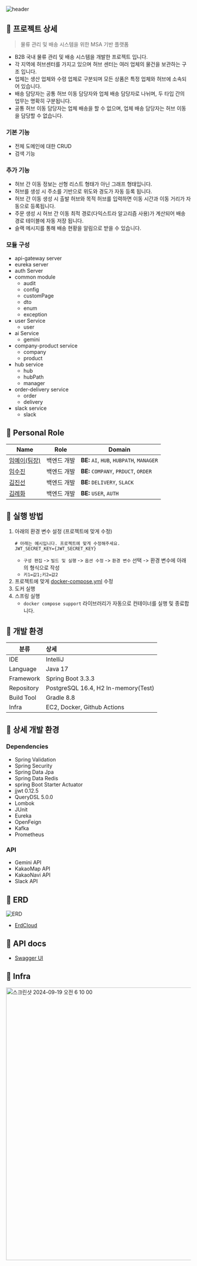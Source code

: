 ![header](https://capsule-render.vercel.app/api?type=venom&color=ADD8E6&text=MSA%20AI%20PROJECT)

## 🐰 프로젝트 상세

> 물류 관리 및 배송 시스템을 위한 MSA 기반 플랫폼
- B2B 국내 물류 관리 및 배송 시스템을 개발한 프로젝트 입니다.
- 각 지역에 허브센터를 가지고 있으며 허브 센터는 여러 업체의 물건을 보관하는 구조 입니다.
- 업체는 생산 업체와 수령 업체로 구분되며 모든 상품은 특정 업체와 허브에 소속되어 있습니다.
- 배송 담당자는 공통 허브 이동 담당자와 업체 배송 담당자로 나뉘며, 두 타입 간의 업무는 명확히 구분됩니다.
- 공통 허브 이동 담당자는 업체 배송을 할 수 없으며, 업체 배송 담당자는 허브 이동을 담당할 수 없습니다.

### 기본 기능
- 전체 도메인에 대한 CRUD
- 검색 기능

### 추가 기능
- 허브 간 이동 정보는 선형 리스트 형태가 아닌 그래프 형태입니다.
- 허브를 생성 시 주소를 기반으로 위도와 경도가 자동 등록 됩니다.
- 허브 간 이동 생성 시 출발 허브와 목적 허브를 입력하면 이동 시간과 이동 거리가 자동으로 등록됩니다.
- 주문 생성 시 허브 간 이동 최적 경로(다익스트라 알고리즘 사용)가 계산되어 배송 경로 테이블에 자동 저장 됩니다.
- 슬랙 메시지를 통해 배송 현황을 알림으로 받을 수 있습니다.

### 모듈 구성
- api-gateway server
- eureka server
- auth Server
- common module
  - audit
  - config
  - customPage
  - dto
  - enum
  - exception
- user Service
  - user
- ai Service
  - gemini
- company-product service
  - company
  - product
- hub service
  - hub
  - hubPath
  - manager
- order-delivery service
  - order
  - delivery
- slack service
  - slack

## 🍏 Personal Role
| Name                                    | Role                          | Domain                                    |
|-----------------------------------------|-------------------------------|-------------------------------------------|
| [임예이(팀장)](https://github.com/coding-911)   | 백엔드 개발       | **BE:** `AI`, `HUB`, `HUBPATH`, `MANAGER` |
| [임수진](https://github.com/lsj104)    | 백엔드 개발                   | **BE:** `COMPANY`, `PRDUCT`, `ORDER`      |
| [김진선](https://github.com/kimzinsun)        | 백엔드 개발                   | **BE:** `DELIVERY`, `SLACK`               |
| [김례화](https://github.com/ryehwa)      | 백엔드 개발 | **BE:** `USER`, `AUTH`                    |

## 🐸 실행 방법

1. 아래의 환경 변수 설정 (프로젝트에 맞게 수정)
    ```dotenv
    # 아래는 예시입니다. 프로젝트에 맞게 수정해주세요.    
    JWT_SECRET_KEY={JWT_SECRET_KEY}
    ```
    - `구성 편집` -> `빌드 및 실행` -> `옵션 수정` -> `환경 변수` 선택 -> 환경 변수에 아래의 형식으로 작성
    - `키1=값1;키2=값2`
2. 프로젝트에 맞게 [docker-compose.yml](./docker-compose.yml) 수정
3. 도커 실행
4. 스프링 실행
    - `docker compose support` 라이브러리가 자동으로 컨테이너를 실행 및 종료합니다.

## 🐹 개발 환경

| 분류         | 상세                                  |
|------------|:------------------------------------|
| IDE        | IntelliJ                            |
| Language   | Java 17                             |
| Framework  | Spring Boot 3.3.3                   |
| Repository | PostgreSQL 16.4, H2 In-memory(Test) |
| Build Tool | Gradle 8.8                          |
| Infra      | EC2, Docker, Github Actions         |

## 👻 상세 개발 환경

### Dependencies

- Spring Validation
- Spring Security
- Spring Data Jpa
- Spring Data Redis
- spring Boot Starter Actuator
- jjwt 0.12.5
- QueryDSL 5.0.0
- Lombok
- JUnit
- Eureka
- OpenFeign
- Kafka
- Prometheus

### API
- Gemini API
- KakaoMap API
- KakaoNavi API
- Slack API

## 🐳 ERD

![ERD](./docs/images/sample-squirrel.jpg)

- [ErdCloud](https://www.google.co.kr/)

## 🐙 API docs

- [Swagger UI](https://www.google.co.kr/)

## 🐬 Infra
<img width="742" alt="스크린샷 2024-09-19 오전 6 10 00" src="https://github.com/user-attachments/assets/70d3603c-0beb-4551-a272-9a9c7e0df188">

